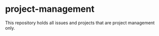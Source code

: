 # project-management
This repository holds all issues and projects that are project management only.

